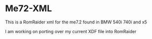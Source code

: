 # Me72-XML
This is a RomRaider xml for the me7.2 found in BMW 540i 740i and x5 

I am working on porting over my current XDF file into RomRaider

